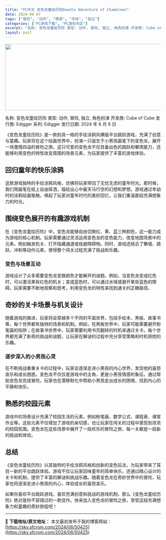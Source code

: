 ```yaml
---
title: "PC中文 变色龙童绘历险Doodle Adventure of Chameleon"
date: 2024-06-07
tags: ["冒险", "动作", "情感", "手绘", "独立"]
categories: ["PC游戏下载", "PC游戏专区"]
excerpt: "名称: 变色龙童绘历险 类型: 动作, 冒险, 独立, 角色扮演 开发商: Cube of Cube 发行商: Edigger 系列: Edigger 发行日期: 2024 年 6 月 6 日 《变色龙童绘历险》是一款别具一格的手绘涂鸦风横版平台跳跃游戏，充满了创意与童趣。玩家将在这个绘画世界中，扮&hellip;"
layout: post
---
```


<img class="aligncenter size-full wp-image-50426" src="https://sky.sfcrom.com/wp-content/uploads/2024/06/2024060623234339.webp" alt="" width="660" height="215" />

名称: 变色龙童绘历险
类型: 动作, 冒险, 独立, 角色扮演
开发商: Cube of Cube
发行商: Edigger
系列: Edigger
发行日期: 2024 年 6 月 6 日

《变色龙童绘历险》是一款别具一格的手绘涂鸦风横版平台跳跃游戏，充满了创意与童趣。玩家将在这个绘画世界中，扮演一只诞生于小男孩画笔下的变色龙，展开一场激情四溢的冒险之旅。这只可爱的变色龙不仅具备出色的跳跃和攀爬能力，还能够利用变色的特性改变周围的场景元素，为玩家提供了丰富的游戏体验。
<h2>回归童年的快乐涂鸦</h2>
这款游戏独特的手绘涂鸦风格，仿佛将玩家带回了无忧无虑的童年时光。那时候，我们用画笔在纸上自由挥洒，描绘出心中最天马行空的幻想和梦想。游戏通过年幼时的涂鸦绘画笔触，唤起了玩家对童年时代的美好回忆，让我们重温那段充满想象力的时光。
<h2>围绕变色展开的有趣游戏机制</h2>
在《变色龙童绘历险》中，变色龙能够自由切换红、黄、蓝三种颜色，这一能力成为游戏的核心机制。玩家需要通过灵活运用变色龙的变色能力，改变地图场景中的元素，例如触发机关、打开隐藏通道或规避障碍物。同时，游戏还结合了攀墙、跳跃、冲刺等动作元素，使得整个闯关过程充满了挑战和乐趣。
<h3>变色与场景互动</h3>
游戏设计了众多需要变色龙变换颜色才能解开的谜题。例如，当变色龙变成红色时，可以激活某些红色的机关；变成蓝色时，可以通过水域或避开某些蓝色的障碍。玩家需要不断地观察和思考，利用变色龙的特性来找到通关的正确路径。
<h2>奇妙的关卡场景与机关设计</h2>
随着游戏的推进，玩家将会穿越多个不同的平面世界，包括手绘本、黑板、故事书等，每个世界都有独特的场景和机制。例如，在黑板世界中，玩家可能需要避开粉笔画的陷阱；在故事书世界中，玩家需要利用书页翻转的时机来通过关卡。每个世界都充满了新奇的挑战和谜题，让玩家在解谜的过程中充分享受策略和时机把控的乐趣。
<h3>逐步深入的小男孩心灵</h3>
在不断挑战重重关卡的过程中，玩家会逐渐走进小男孩的内心世界，发现他的喜怒哀乐和成长困惑。变色龙不仅仅是游戏中的主角，更是小男孩情感的象征。通过帮助变色龙完成冒险，玩家也在潜移默化中帮助小男孩走出成长的困境，找到内心的平静和快乐。
<h2>熟悉的校园元素</h2>
游戏中的场景设计充满了校园生活的元素，例如粉笔画、数学公式、课程表、课堂作业等。这些元素不仅增加了游戏的亲切感，也让玩家在闯关的过程中感受到浓浓的校园氛围。变色龙在这些场景中展开了一段欢乐的冒险之旅，每一关都是一段新的挑战和体验。
<h2>总结</h2>
《变色龙童绘历险》以其独特的手绘涂鸦风格和创新的变色玩法，为玩家带来了耳目一新的平台跳跃体验。游戏不仅让玩家回味童年的简单快乐，还通过精心设计的关卡和机制，提供了丰富的解谜和挑战乐趣。随着变色龙在奇妙世界中的冒险，玩家也将逐渐走进小男孩的内心，体验成长的喜怒哀乐。

如果你喜欢平台跳跃游戏，喜欢充满创意和挑战的游戏机制，那么《变色龙童绘历险》绝对是你不容错过的一款佳作。快来加入变色龙的冒险之旅，享受这段充满想象力和童趣的奇妙旅程吧！

---
📖 **下载地址/原文地址：** 本文最初发布于我的博客网站：[https://sky.sfcrom.com/2024/06/50425](https://sky.sfcrom.com/2024/06/50425)
